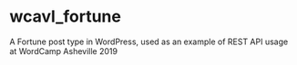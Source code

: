 # wcavl_fortune
A Fortune post type in WordPress, used as an example of REST API usage at WordCamp Asheville 2019
